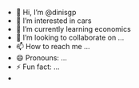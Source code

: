 - 👋 Hi, I’m @dinisgp
- 👀 I’m interested in cars 
- 🌱 I’m currently learning economics
- 💞️ I’m looking to collaborate on ...
- 📫 How to reach me ...
- 😄 Pronouns: ...
- ⚡ Fun fact: ...
-
<!---
dinisgp/dinisgp is a ✨ special ✨ repository because its `README.md` (this file) appears on your GitHub profile.
You can click the Preview link to take a look at your changes.
--->
